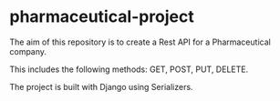 # pharmaceutical-project

The aim of this repository is to create a Rest API for a Pharmaceutical company.

This includes the following methods: GET, POST, PUT, DELETE.

The project is built with Django using Serializers.
#
